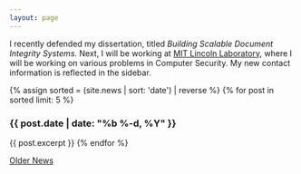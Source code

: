 ```yaml
---
layout: page
---
```


I recently defended my dissertation, titled <em>Building Scalable Document Integrity Systems</em>. Next, I will be working at [MIT Lincoln Laboratory](http://www.ll.mit.edu), where I will be working on various problems in Computer Security. My new contact information is reflected in the sidebar.

{% assign sorted = (site.news | sort: 'date') | reverse %}
{% for post in sorted limit: 5 %}

### {{ post.date | date: "%b %-d, %Y" }}
{{ post.excerpt }}
{% endfor %}

[Older News](news/)

